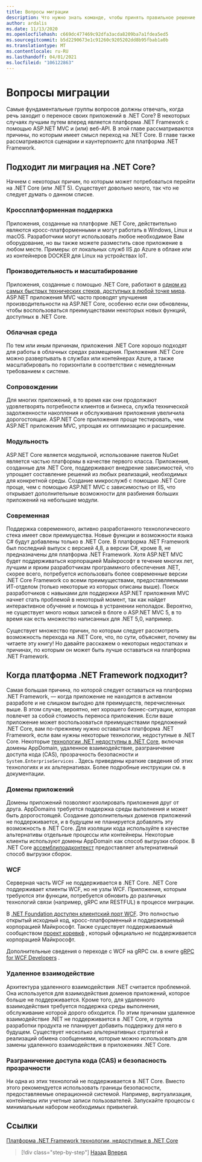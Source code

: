 ```yaml
---
title: Вопросы миграции
description: Что нужно знать команде, чтобы принять правильное решение о том, следует ли выполнить миграцию из ASP.NET MVC в .NET Core?
author: ardalis
ms.date: 11/13/2020
ms.openlocfilehash: c669dc477469c92dfa3acda8209ba7a1fdea5ed5
ms.sourcegitcommit: b5d2290673e1c91260c9205202dd8b95fbab1a0b
ms.translationtype: MT
ms.contentlocale: ru-RU
ms.lasthandoff: 04/01/2021
ms.locfileid: "106122863"
---
```

# <a name="migration-considerations"></a>Вопросы миграции

Самые фундаментальные группы вопросов должны отвечать, когда речь заходит о переносе своих приложений в .NET Core? В некоторых случаях лучшим путем вперед является платформа .NET Framework с помощью ASP.NET MVC и (или) веб-API. В этой главе рассматриваются причины, по которым имеет смысл переход на .NET Core. В главе также рассматриваются сценарии и каунтерпоинтс для платформа .NET Framework.

## <a name="is-migration-to-net-core-appropriate"></a>Подходит ли миграция на .NET Core?

Начнем с некоторых причин, по которым может потребоваться перейти на .NET Core (или .NET 5). Существует довольно много, так что не следует думать о данном списке.

### <a name="cross-platform-support"></a>Кроссплатформенная поддержка

Приложения, созданные на платформе .NET Core, действительно являются кросс-платформенными и могут работать в Windows, Linux и macOS. Разработчики могут использовать любое необходимое Вам оборудование, но вы также можете разместить свое приложение в любом месте. Примеры: от локальных служб IIS до Azure в облаке или из контейнеров DOCKER для Linux на устройствах IoT.

### <a name="performance-and-scalability"></a>Производительность и масштабирование

Приложения, созданные с помощью .NET Core, работают в [одном из самых быстрых технических стеков, доступных в любой точке мира](https://www.techempower.com/benchmarks/#hw=ph&test=plaintext). ASP.NET приложения MVC часто проводят улучшения производительности на ASP.NET Core, особенно если они обновлены, чтобы воспользоваться преимуществами некоторых новых функций, доступных в .NET Core.

### <a name="cloud-native"></a>Облачная среда

По тем или иным причинам, приложения .NET Core хорошо подходят для работы в облачных средах размещения. Приложения .NET Core можно развертывать в службах или контейнерах Azure, а также масштабировать по горизонтали в соответствии с немедленным требованием к системе.

### <a name="maintainable"></a>Сопровождении

Для многих приложений, в то время как они продолжают удовлетворять потребности клиентов и бизнеса, служба технической задолженности накопления и обслуживания приложения увеличила дорогостоящие. ASP.NET Core приложения проще тестировать, чем ASP.NET приложения MVC, упрощая их оптимизацию и расширение.

### <a name="modular"></a>Модульность

ASP.NET Core является модульной, использование пакетов NuGet является частью платформы в качестве первого класса. Приложения, созданные для .NET Core, поддерживают внедрение зависимостей, что упрощает составление решений из любых реализаций, необходимых для конкретной среды. Создание микрослужб с помощью .NET Core проще, чем с помощью ASP.NET MVC с зависимостью от IIS, что открывает дополнительные возможности для разбиения больших приложений на небольшие модули.

### <a name="modern"></a>Современная

Поддержка современного, активно разработанного технологического стека имеет свои преимущества. Новые функции и возможности языка C# будут добавлены только в .NET Core. В платформа .NET Framework был последний выпуск с версией 4,8, а версии C#, кроме 8, не предназначены для платформа .NET Framework. Хотя ASP.NET MVC будет поддерживаться корпорацией Майкрософт в течение многих лет, лучшим и ярким разработчикам программного обеспечения .NET, скорее всего, потребуется использовать более современные версии .NET Core Framework со всеми преимуществами, предоставляемыми ИТ-отделом (только некоторые из которых описаны выше). Поиск разработчиков с навыками для поддержки ASP.NET приложения MVC начнет стать проблемой в некоторый момент, так как найдет интерактивное обучение и помощь в устранении неполадок. Вероятно, не существует много новых записей в блоге о ASP.NET MVC 5, в то время как есть множество написанных для .NET 5,0, например.

Существует множество причин, по которым следует рассмотреть возможность перехода на .NET Core, что, по сути, объясняет, почему вы читаете эту книгу! Но давайте расскажем о некоторых недостатках и причинах, по которым он может быть лучше оставаться на платформа .NET Framework.

## <a name="when-is-net-framework-appropriate"></a>Когда платформа .NET Framework подходит?

Самая большая причина, по которой следует оставаться на платформа .NET Framework, — когда приложение не находится в активном разработе и не слишком выгодно для преимуществ, перечисленных выше. В этом случае, вероятно, нет хорошего бизнес-ситуации, которая повлечет за собой стоимость переноса приложения. Если ваше приложение может воспользоваться преимуществами предложений .NET Core, вам по-прежнему нужно оставаться платформа .NET Framework, если вам нужны некоторые технологии, недоступные в .NET Core. Некоторые [технологии .NET недоступны в .NET Core](../../core/porting/net-framework-tech-unavailable.md), включая домены AppDomain, удаленное взаимодействие, разграничение доступа кода (CAS), прозрачность безопасности и `System.EnterpriseServices` . Здесь приведены краткие сведения об этих технологиях и их альтернативах. Более подробные инструкции см. в документации.

### <a name="application-domains"></a>Домены приложений

Домены приложений позволяют изолировать приложения друг от друга. AppDomains требуется поддержка среды выполнения и может быть дорогостоящей. Создание дополнительных доменов приложений не поддерживается, и в будущем не планируется добавлять эту возможность в .NET Core. Для изоляции кода используйте в качестве альтернативы отдельные процессы или контейнеры. Некоторые клиенты используют домены AppDomain как способ выгрузки сборок. В .NET Core [ассемблилоадконтекст](https://docs.microsoft.com/dotnet/standard/assembly/unloadability) предоставляет альтернативный способ выгрузки сборок.

### <a name="wcf"></a>WCF

Серверная часть WCF не поддерживается в .NET Core. .NET Core поддерживает клиенты WCF, но не узлы WCF. Приложения, которым требуются эти функции, потребуется обновить до различных технологий связи (например, gRPC или RESTFUL) в процессе миграции.

В [.NET Foundation доступен клиентский порт WCF](../../core/dotnet-five.md#windows-communication-foundation). Это полностью открытый исходный код, кросс-платформенный и поддерживаемый корпорацией Майкрософт. Также существует поддерживаемый сообществом [проект коревкф](https://github.com/CoreWCF/CoreWCF) , который официально *не* поддерживается корпорацией Майкрософт.

Дополнительные сведения о переходе с WCF на gRPC см. в книге [gRPC for WCF Developers](https://docs.microsoft.com/dotnet/architecture/grpc-for-wcf-developers/) .

### <a name="remoting"></a>Удаленное взаимодействие

Архитектура удаленного взаимодействия .NET считается проблемной. Она используется для взаимодействия доменов приложений, которое больше не поддерживается. Кроме того, для удаленного взаимодействия требуется поддержка среды выполнения, обслуживание которой дорого обходится. По этим причинам удаленное взаимодействие .NET не поддерживается в .NET Core, и группа разработки продукта не планирует добавить поддержку для него в будущем. Существует несколько альтернативных стратегий и реализаций обмена сообщениями, которые можно использовать для замены удаленного взаимодействия в приложениях .NET Core.

### <a name="code-access-security-cas-and-security-transparency"></a>Разграничение доступа кода (CAS) и безопасность прозрачности

Ни одна из этих технологий не поддерживается в .NET Core. Вместо этого рекомендуется использовать границы безопасности, предоставляемые операционной системой. Например, виртуализация, контейнеры или учетные записи пользователей. Запускайте процессы с минимальным набором необходимых привилегий.

## <a name="references"></a>Ссылки

[Платформа .NET Framework технологии, недоступные в .NET Core](../../core/porting/net-framework-tech-unavailable.md)

>[!div class="step-by-step"]
>[Назад](introduction.md)
>[Вперед](migrate-aspnet-core-2-1.md)
